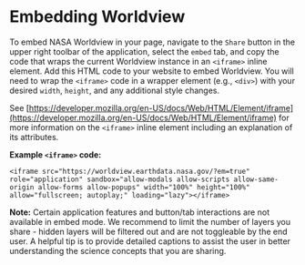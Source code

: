 # Embedding Worldview

To embed NASA Worldview in your page, navigate to the `Share` button in the upper right toolbar of the application, select the `embed` tab, and copy the code that wraps the current Worldview instance in an `<iframe>` inline element. Add this HTML code to your website to embed Worldview. You will need to wrap the `<iframe>` code in a wrapper element (e.g., `<div>`) with your desired `width`, `height`, and any additional style changes.

See [https://developer.mozilla.org/en-US/docs/Web/HTML/Element/iframe](https://developer.mozilla.org/en-US/docs/Web/HTML/Element/iframe) for more information on the `<iframe>` inline element including an explanation of its attributes.

**Example `<iframe>` code:**

```<iframe src="https://worldview.earthdata.nasa.gov/?em=true" role="application" sandbox="allow-modals allow-scripts allow-same-origin allow-forms allow-popups" width="100%" height="100%" allow="fullscreen; autoplay;" loading="lazy"></iframe>```

**Note:** Certain application features and button/tab interactions are not available in embed mode. We recommend to limit the number of layers you share - hidden layers will be filtered out and are not toggleable by the end user. A helpful tip is to provide detailed captions to assist the user in better understanding the science concepts that you are sharing.
